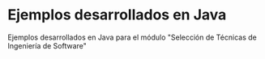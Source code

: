 # Ejemplos desarrollados en Java
Ejemplos desarrollados en Java para el módulo "Selección de Técnicas de Ingeniería de Software"
